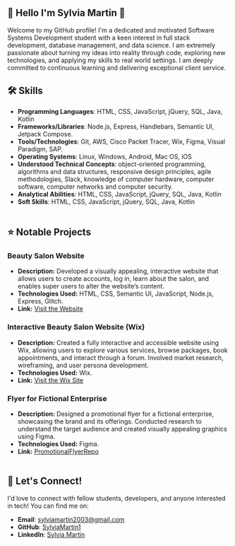 ## 👋 Hello I'm Sylvia Martin 👋
Welcome to my GitHub profile! I'm a dedicated and motivated Software Systems Development student with a keen interest in full stack development, database management, and data science. I am extremely passionate about turning my ideas into reality through code, exploring new technologies, and applying my skills to real world settings. I am deeply committed to continuous learning and delivering exceptional client service. <br>


## 🛠️ Skills
- **Programming Languages**:  HTML, CSS, JavaScript, jQuery, SQL, Java, Kotlin
- **Frameworks/Libraries**:  Node.js, Express, Handlebars, Semantic UI, Jetpack Compose.
- **Tools/Technologies**: Git, AWS, Cisco Packet Tracer, Wix, Figma, Visual Paradigm, SAP.
- **Operating Systems**: Linux, Windows, Android, Mac OS, iOS
- **Understood Technical Concepts**:  object-oriented programming, algorithms and data structures, responsive design principles, agile methodologies, Slack, knowledge of computer hardware, computer software, computer networks and computer security.
- **Analytical Abilities**:  HTML, CSS, JavaScript, jQuery, SQL, Java, Kotlin
- **Soft Skills**:  HTML, CSS, JavaScript, jQuery, SQL, Java, Kotlin <br><br>


## ⭐ Notable Projects 
### Beauty Salon Website
- **Description:** Developed a visually appealing, interactive website that allows users to create accounts, log in, learn about the salon, and enables super users to alter the website’s content.  
- **Technologies Used:** HTML, CSS, Semantic UI, JavaScript, Node.js, Express, Glitch.  
- **Link:** [Visit the Website](https://blissfulbeautyofficialwebsite.glitch.me/) <br>

### Interactive Beauty Salon Website (Wix)
- **Description:** Created a fully interactive and accessible website using Wix, allowing users to explore various services, browse packages, book appointments, and interact through a forum. Involved market research, wireframing, and user persona development.  
- **Technologies Used:** Wix.  
- **Link:** [Visit the Wix Site](https://20102981.wixsite.com/blissfulbeauty-1) <br>

### Flyer for Fictional Enterprise
- **Description:** Designed a promotional flyer for a fictional enterprise, showcasing the brand and its offerings. Conducted research to understand the target audience and created visually appealing graphics using Figma.  
- **Technologies Used:** Figma.  
 - **Link:** [PromotionalFlyerRepo](https://github.com/SylviaMartin1/RepoForPromotionalFlyer/blob/main/PromotionalFlyer.jpg) <br><br>
  
## 🚀 Let's Connect!
I'd love to connect with fellow students, developers, and anyone interested in tech! You can find me on:
- **Email**: [sylviamartin2003@gmail.com](mailto:sylviamartin2003@gmail.com)
- **GitHub**: [SylviaMartin1](https://github.com/SylviaMartin1)
- **LinkedIn**: [Sylvia Martin](https://www.linkedin.com/in/sylvia-martin/)






